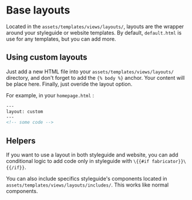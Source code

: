 # Base layouts

Located in the `assets/templates/views/layouts/`, layouts are the wrapper around your styleguide or website templates. By default, `default.html` is use for any templates, but you can add more.

## Using custom layouts

Just add a new HTML file into your `assets/templates/views/layouts/` directory, and don't forget to add the `{% body %}` anchor. Your content will be place here. Finally, just overide the layout option.

For example, in your `homepage.html` :

````html
---
layout: custom
---
<!-- some code -->
````

## Helpers

If you want to use a layout in both styleguide and website, you can add conditional logic to add code only in styleguide with `\{{#if fabricator}}\{{/if}}`.

You can also include specifics styleguide's components located in `assets/templates/views/layouts/includes/`. This works like normal components.
